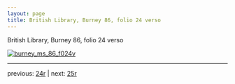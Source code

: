 ```yaml
---
layout: page
title: British Library, Burney 86, folio 24 verso
---
```


British Library, Burney 86, folio 24 verso

[![burney_ms_86_f024v](http://www.homermultitext.org/iipsrv?IIIF=/project/homer/pyramidal/deepzoom/bl/burney86imgs/v1/burney_ms_86_f024v.tif/full/800,/0/default.jpg)](http://www.homermultitext.org/ict2/?urn=urn:cite2:bl:burney86imgs.v1:burney_ms_86_f024v) 

---

previous:  [24r](../24r/) | next: [25r](../25r/)